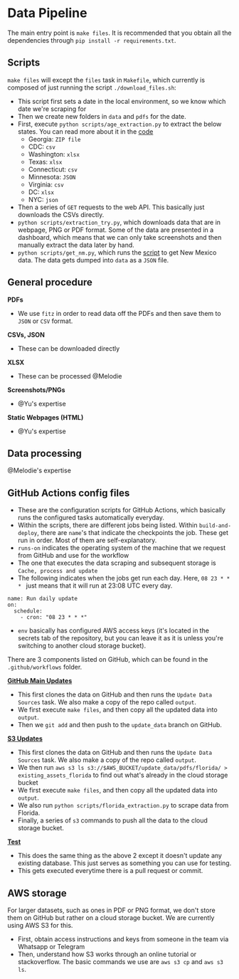 # Data Pipeline

The main entry point is `make files`. It is recommended that you obtain all the dependencies through `pip install -r requirements.txt`.


## Scripts
`make files` will except the `files` task in `Makefile`, which currently is composed of just running the script `./download_files.sh`:
- This script first sets a date in the local environment, so we know which date we're scraping for
- Then we create new folders in `data` and `pdfs` for the date.
- First, execute `python scripts/age_extraction.py` to extract the below states. You can read more about it in the [code](https://github.com/ImperialCollegeLondon/US-covid19-agespecific-mortality-data/blob/master/scripts/age_extraction.py)
    - Georgia: `ZIP file`
    - CDC: `csv`
    - Washington: `xlsx`
    - Texas: `xlsx`
    - Connecticut: `csv`
    - Minnesota: `JSON`
    - Virginia: `csv`
    - DC: `xlsx`
    - NYC: `json`
- Then a series of `GET` requests to the web API. This basically just downloads the CSVs directly.
- `python scripts/extraction_try.py`, which downloads data that are in webpage, PNG or PDF format. Some of the data are presented in a dashboard, which means that we can only take screenshots and then manually extract the data later by hand.
- `python scripts/get_nm.py`, which runs the [script](https://github.com/ImperialCollegeLondon/US-covid19-agespecific-mortality-data/blob/master/scripts/get_nm.py) to get New Mexico data. The data gets dumped into `data` as a `JSON` file.


## General procedure

**PDFs**
- We use `fitz` in order to read data off the PDFs and then save them to `JSON` or `CSV` format.

**CSVs, JSON**
- These can be downloaded directly

**XLSX**
- These can be processed @Melodie

**Screenshots/PNGs**
- @Yu's expertise

**Static Webpages (HTML)**
- @Yu's expertise

## Data processing

@Melodie's expertise


## GitHub Actions config files

- These are the configuration scripts for GitHub Actions, which basically runs the configured tasks automatically everyday.
- Within the scripts, there are different jobs being listed. Within `build-and-deploy`, there are `name`'s that indicate the checkpoints the job. These get run in order. Most of them are self-explanatory.
- `runs-on` indicates the operating system of the machine that we request from GitHub and use for the workflow
- The one that executes the data scraping and subsequent storage is `Cache, process and update`
- The following indicates when the jobs get run each day. Here, `08 23 * * * ` just means that it will run at 23:08 UTC every day.
```
name: Run daily update
on:
  schedule:
    - cron: "08 23 * * *"
```

- `env` basically has configured AWS access keys (it's located in the secrets tab of the repository, but you can leave it as it is unless you're switching to another cloud storage bucket).

There are 3 components listed on GitHub, which can be found in the `.github/workflows` folder.

[**GitHub Main Updates**](https://github.com/ImperialCollegeLondon/US-covid19-agespecific-mortality-data/blob/master/.github/workflows/update_data.yml)
- This first clones the data on GitHub and then runs the `Update Data Sources` task. We also make a copy of the repo called `output`.
- We first execute `make files`, and then copy all the updated data into `output`. 
- Then we `git add` and then push to the `update_data` branch on GitHub.

[**S3 Updates**](https://github.com/ImperialCollegeLondon/US-covid19-agespecific-mortality-data/blob/master/.github/workflows/update_data_to_s3.yml)
- This first clones the data on GitHub and then runs the `Update Data Sources` task. We also make a copy of the repo called `output`.
- We then run `aws s3 ls s3://$AWS_BUCKET/update_data/pdfs/florida/ > existing_assets_florida` to find out what's already in the cloud storage bucket
- We first execute `make files`, and then copy all the updated data into `output`. 
- We also run `python scripts/florida_extraction.py` to scrape data from Florida.
- Finally, a series of `s3` commands to push all the data to the cloud storage bucket.

[**Test**](https://github.com/ImperialCollegeLondon/US-covid19-agespecific-mortality-data/blob/master/.github/workflows/test.yml)
- This does the same thing as the above 2 except it doesn't update any existing database. This just serves as something you can use for testing.
- This gets executed everytime there is a pull request or commit.

## AWS storage
For larger datasets, such as ones in PDF or PNG format, we don't store them on GitHub but rather on a cloud storage bucket. We are currently using AWS S3 for this.

- First, obtain access instructions and keys from someone in the team via Whatsapp or Telegram
- Then, understand how S3 works through an online tutorial or stackoverflow. The basic commands we use are `aws s3 cp` and `aws s3 ls`.

